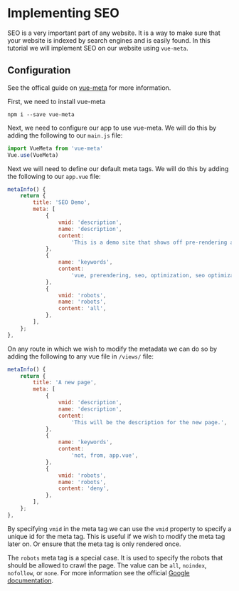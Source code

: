# Implementing SEO

SEO is a very important part of any website. It is a way to make sure that your website is indexed by search engines and is easily found. In this tutorial we will implement SEO on our website using `vue-meta`.

## Configuration
See the offical guide on [vue-meta](https://vue-meta.nuxtjs.org/guide/) for more information.

First, we need to install vue-meta
```
npm i --save vue-meta
```

Next, we need to configure our app to use vue-meta. We will do this by adding the following to our `main.js` file:

```js
import VueMeta from 'vue-meta'
Vue.use(VueMeta)
```

Next we will need to define our default meta tags. We will do this by adding the following to our `app.vue` file:

```js
metaInfo() {
    return {
        title: 'SEO Demo',
        meta: [
            {
                vmid: 'description',
                name: 'description',
                content:
                    'This is a demo site that shows off pre-rendering and SEO with vue.',
            },
            {
                name: 'keywords',
                content:
                    'vue, prerendering, seo, optimization, seo optimization, vue seo, vue seo optimization',
            },
            {
                vmid: 'robots',
                name: 'robots',
                content: 'all',
            },
        ],
    };
},
```

On any route in which we wish to modify the metadata we can do so by adding the following to any vue file in `/views/` file:

```js
metaInfo() {
    return {
        title: 'A new page',
        meta: [
            {
                vmid: 'description',
                name: 'description',
                content:
                    'This will be the description for the new page.',
            },
            {
                name: 'keywords',
                content:
                    'not, from, app.vue',
            },
            {
                vmid: 'robots',
                name: 'robots',
                content: 'deny',
            },
        ],
    };
},
```

By specifying `vmid` in the meta tag we can use the `vmid` property to specify a unique id for the meta tag. This is useful if we wish to modify the meta tag later on. Or ensure that the meta tag is only rendered once.

The `robots` meta tag is a special case. It is used to specify the robots that should be allowed to crawl the page. The value can be `all`, `noindex`, `nofollow`, or `none`. For more information see the official [Google documentation](https://developers.google.com/search/docs/advanced/robots/robots_meta_tag).